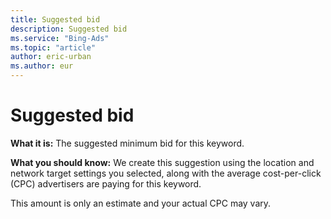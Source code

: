 ```yaml
---
title: Suggested bid
description: Suggested bid
ms.service: "Bing-Ads"
ms.topic: "article"
author: eric-urban
ms.author: eur
---
```


# Suggested bid

**What it is:** The suggested minimum bid for this keyword.

**What you should know:** We create this suggestion using the location and network target settings you selected, along with the average cost-per-click (CPC) advertisers are paying for this keyword.

This amount is only an estimate and your actual CPC may vary.


